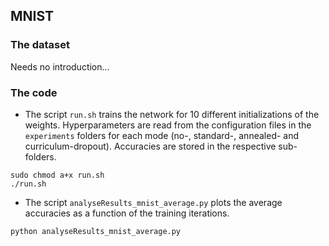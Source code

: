 ## MNIST

### The dataset
Needs no introduction...

### The code
* The script ``run.sh`` trains the network for 10 different initializations of the weights. Hyperparameters are read from the configuration files in the ``experiments`` folders for each mode (no-, standard-, annealed- and curriculum-dropout). Accuracies are stored in the respective sub-folders.

```
sudo chmod a+x run.sh
./run.sh
```
* The script ``analyseResults_mnist_average.py`` plots the average accuracies as a function of the training iterations.
```
python analyseResults_mnist_average.py
```
